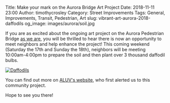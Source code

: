 Title: Make your mark on the Aurora Bridge Art Project
Date: 2018-11-11 23:00
Author: timothycrosley
Category: Street Improvements
Tags: General, Improvements, Transit, Pedestrian, Art
slug: vibrant-art-aurora-2018-daffodils
og_image: images/aurora/soil.jpg

If you are as excited about the ongoing art project on the Aurora Pedestrian Bridge [as we are](https://lovelicton.com/vibrant-art-aurora-2018.html), you will be thrilled to hear there is now an opportunity to meet neighbors and help enhance the project!
This coming weekend (Saturday the 17th and Sunday the 18th), neighbors will be meeting 10:00am-4:00pm to prepare the soil and then plant over 3 thousand daffodil bulbs.

[![Daffodils](/images/aurora/bulbs.png)](/images/aurora/bulbs.png)

You can find out more on [ALUV's website](http://auroralictonuv.org/2018/11/11/community-planting-project-nov-17th-18th/?fbclid=IwAR21ZzkUQRsPudMdVgRaOGrYX40KfUZhe6_Ew9HjS9ALPP1xlt_xyhRbfhg), who first alerted us to this community project.

Hope to see you there!
